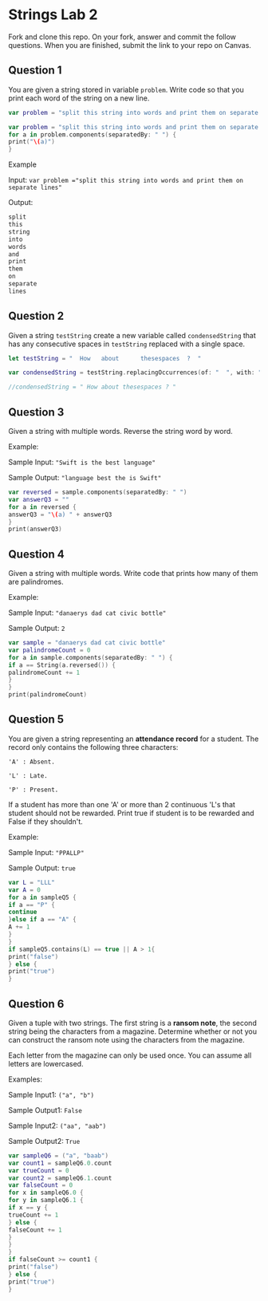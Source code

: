 # Strings Lab 2

Fork and clone this repo. On your fork, answer and commit the follow questions. When you are finished, submit the link to your repo on Canvas.

## Question 1

You are given a string stored in variable `problem`. Write code so that you print each word of the string on a new line.

```swift
var problem = "split this string into words and print them on separate lines"

var problem = "split this string into words and print them on separate lines"
for a in problem.components(separatedBy: " ") {
print("\(a)")
}

```

Example

Input:
`var problem ="split this string into words and print them on separate lines"`

Output:
```swift
split
this
string
into
words
and
print
them
on
separate
lines
```


## Question 2

Given a string `testString` create a new variable called `condensedString` that has any consecutive spaces in `testString` replaced with a single space.

```swift
let testString = "  How   about      thesespaces  ?  "

var condensedString = testString.replacingOccurrences(of: "  ", with: " ")

//condensedString = " How about thesespaces ? "
```


## Question 3

Given a string with multiple words. Reverse the string word by word.

Example:

Sample Input: `"Swift is the best language"`

Sample Output: `"language best the is Swift"`

```swift
var reversed = sample.components(separatedBy: " ")
var answerQ3 = ""
for a in reversed {
answerQ3 = "\(a) " + answerQ3
}
print(answerQ3)
```


## Question 4

Given a string with multiple words. Write code that prints how many of them are palindromes.

Example:

Sample Input: `"danaerys dad cat civic bottle"`

Sample Output: `2`

```swift
var sample = "danaerys dad cat civic bottle"
var palindromeCount = 0
for a in sample.components(separatedBy: " ") {
if a == String(a.reversed()) {
palindromeCount += 1
}
}
print(palindromeCount)
```


## Question 5

You are given a string representing an **attendance record** for a student. The record only contains the following three characters:

`'A' : Absent.`

`'L' : Late.`

`'P' : Present.`

If a student has more than one 'A' or more than 2 continuous 'L's that student should not be rewarded. Print true if student is to be rewarded and False if they shouldn't.

Example:

Sample Input: `"PPALLP"`

Sample Output: `true`

```swift
var L = "LLL"
var A = 0
for a in sampleQ5 {
if a == "P" {
continue
}else if a == "A" {
A += 1
}
}
if sampleQ5.contains(L) == true || A > 1{
print("false")
} else {
print("true")
}

```

## Question 6

Given a tuple with two strings. The first string is a **ransom note**, the second string being the characters from a magazine. Determine whether or not you can construct the ransom note using the characters from the magazine.

Each letter from the magazine can only be used once. You can assume all letters are lowercased.

Examples:

Sample Input1: `("a", "b")`

Sample Output1: `False`

Sample Input2: `("aa", "aab")`

Sample Output2: `True`

```swift
var sampleQ6 = ("a", "baab")
var count1 = sampleQ6.0.count
var trueCount = 0
var count2 = sampleQ6.1.count
var falseCount = 0
for x in sampleQ6.0 {
for y in sampleQ6.1 {
if x == y {
trueCount += 1
} else {
falseCount += 1
}
}
}
if falseCount >= count1 {
print("false")
} else {
print("true")
}
```
